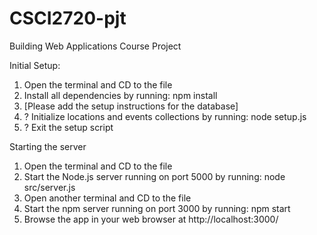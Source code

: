 # CSCI2720-pjt
Building Web Applications Course Project

Initial Setup:
1. Open the terminal and CD to the file
2. Install all dependencies by running: npm install
3. [Please add the setup instructions for the database]
4. ? Initialize locations and events collections by running: node setup.js
5. ? Exit the setup script 

Starting the server
1. Open the terminal and CD to the file
2. Start the Node.js server running on port 5000 by running: node src/server.js
3. Open another terminal and CD to the file
3. Start the npm server running on port 3000 by running: npm start
4. Browse the app in your web browser at http://localhost:3000/

